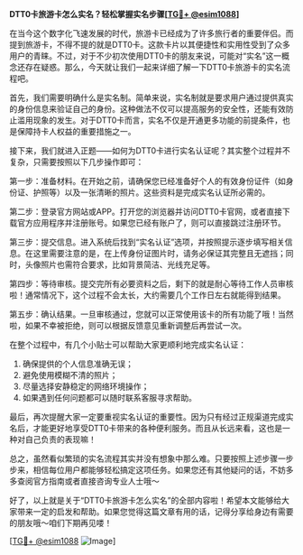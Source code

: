 **DTT0卡旅游卡怎么实名？轻松掌握实名步骤[[TG💪+ @esim1088](https://t.me/s/esim1088)]**

在当今这个数字化飞速发展的时代，旅游卡已经成为了许多旅行者的重要伴侣。而提到旅游卡，不得不提的就是DTT0卡。这款卡片以其便捷性和实用性受到了众多用户的青睐。不过，对于不少初次使用DTT0卡的朋友来说，可能对“实名”这一概念还存在疑惑。那么，今天就让我们一起来详细了解一下DTT0卡旅游卡的实名流程吧。

首先，我们需要明确什么是实名制。简单来说，实名制就是要求用户通过提供真实的身份信息来验证自己的身份。这种做法不仅可以提高服务的安全性，还能有效防止滥用现象的发生。对于DTT0卡而言，实名不仅是开通更多功能的前提条件，也是保障持卡人权益的重要措施之一。

接下来，我们就进入正题——如何为DTT0卡进行实名认证呢？其实整个过程并不复杂，只需要按照以下几步操作即可：

第一步：准备材料。在开始之前，请确保您已经准备好个人的有效身份证件（如身份证、护照等）以及一张清晰的照片。这些资料是完成实名认证所必需的。

第二步：登录官方网站或APP。打开您的浏览器并访问DTT0卡官网，或者直接下载官方应用程序并注册账号。如果您已经有账户了，则可以直接跳过注册环节。

第三步：提交信息。进入系统后找到“实名认证”选项，并按照提示逐步填写相关信息。在这里需要注意的是，在上传身份证图片时，请务必保证其完整且无遮挡；同时，头像照片也需符合要求，比如背景简洁、光线充足等。

第四步：等待审核。提交完所有必要资料之后，剩下的就是耐心等待工作人员审核啦！通常情况下，这个过程不会太长，大约需要几个工作日左右就能得到结果。

第五步：确认结果。一旦审核通过，您就可以正常使用该卡的所有功能了哦！当然啦，如果不幸被拒绝，则可以根据反馈意见重新调整后再尝试一次。

在整个过程中，有几个小贴士可以帮助大家更顺利地完成实名认证：
1. 确保提供的个人信息准确无误；
2. 避免使用模糊不清的照片；
3. 尽量选择安静稳定的网络环境操作；
4. 如果遇到任何问题都可以随时联系客服寻求帮助。

最后，再次提醒大家一定要重视实名认证的重要性。因为只有经过正规渠道完成实名后，才能更好地享受DTT0卡带来的各种便利服务。而且从长远来看，这也是一种对自己负责的表现嘛！

总之，虽然看似繁琐的实名流程其实并没有想象中那么难。只要按照上述步骤一步步来，相信每位用户都能够轻松搞定这项任务。如果您还有其他疑问的话，不妨多多查阅官方指南或者直接咨询专业人士哦～

好了，以上就是关于“DTT0卡旅游卡怎么实名”的全部内容啦！希望本文能够给大家带来一定的启发和帮助。如果您觉得这篇文章有用的话，记得分享给身边有需要的朋友哦～咱们下期再见喽！

[[TG💪+ @esim1088](https://t.me/s/esim1088) ![Image](https://i.postimg.cc/4NQfJmqS/Snipaste-2025-05-13-00-14-12.png)]